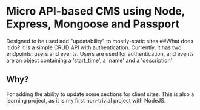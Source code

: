 # Micro API-based CMS using Node, Express, Mongoose and Passport
Designed to be used add "updatability" to mostly-static sites
##What does it do?
It is a simple CRUD API with authentication. Currently, it has two endpoints, users and events. Users are used for authentication, and events are an object containing a 'start_time', a 'name' and a 'description'
## Why?
For adding the ability to update some sections for client sites. This is also a learning project, as it is my first non-trivial project with NodeJS.
